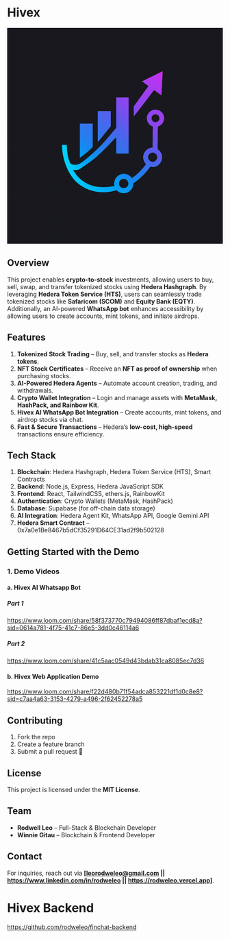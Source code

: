 # Hivex

![Hivex Logo](public/logo_2.png)

## Overview

This project enables **crypto-to-stock** investments, allowing users to buy, sell, swap, and transfer tokenized stocks using **Hedera Hashgraph**. By leveraging **Hedera Token Service (HTS)**, users can seamlessly trade tokenized stocks like **Safaricom (SCOM)** and **Equity Bank (EQTY)**. Additionally, an AI-powered **WhatsApp bot** enhances accessibility by allowing users to create accounts, mint tokens, and initiate airdrops.

## Features

1. **Tokenized Stock Trading** – Buy, sell, and transfer stocks as **Hedera tokens**.
3. **NFT Stock Certificates** – Receive an **NFT as proof of ownership** when purchasing stocks.
4. **AI-Powered Hedera Agents** – Automate account creation, trading, and withdrawals.
5. **Crypto Wallet Integration** – Login and manage assets with **MetaMask, HashPack, and Rainbow Kit**.
6. **Hivex AI WhatsApp Bot Integration** – Create accounts, mint tokens, and airdrop stocks via chat.
7. **Fast & Secure Transactions** – Hedera’s **low-cost, high-speed** transactions ensure efficiency.

## Tech Stack

1. **Blockchain**: Hedera Hashgraph, Hedera Token Service (HTS), Smart Contracts
2. **Backend**: Node.js, Express, Hedera JavaScript SDK
3. **Frontend**: React, TailwindCSS, ethers.js, RainbowKit
4. **Authentication**: Crypto Wallets (MetaMask, HashPack)
5. **Database**: Supabase (for off-chain data storage)
6. **AI Integration**: Hedera Agent Kit, WhatsApp API, Google Gemini API
7. **Hedera Smart Contract** – 0x7a0e1Be8467b5dCf35291D64CE31ad2f9b502128

## Getting Started with the Demo

### 1. Demo Videos

#### a. Hivex AI Whatsapp Bot
##### Part 1
https://www.loom.com/share/58f373770c79494086ff87dbaf1ecd8a?sid=0614a781-4f75-41c7-86e5-3dd0c46114a6

##### Part 2
https://www.loom.com/share/41c5aac0549d43bdab31ca8085ec7d36

#### b. Hivex Web Application Demo
https://www.loom.com/share/f22d480b71f54adca853221df1d0c8e8?sid=c7aa4a63-3153-4279-a496-2f62452278a5

## Contributing

1. Fork the repo
2. Create a feature branch
3. Submit a pull request 🚀

## License

This project is licensed under the **MIT License**.

## **Team**

- **Rodwell Leo** – Full-Stack & Blockchain Developer
- **Winnie Gitau** – Blockchain & Frontend Developer

## Contact

For inquiries, reach out via **[leorodweleo@gmail.com || https://www.linkedin.com/in/rodweleo || https://rodweleo.vercel.app]**.

# Hivex Backend

https://github.com/rodweleo/finchat-backend
